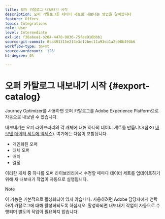 ```yaml
---
title: 오퍼 카탈로그 내보내기 시작
description: 오퍼 카탈로그를 데이터 세트로 내보내는 방법을 알아봅니다
feature: Offers
topic: Integrations
role: User
level: Intermediate
exl-id: f30abea1-b204-4470-9836-75fae916bbb1
source-git-commit: 0ca491315e214e3c12bec11a93da1a2b98b493b6
workflow-type: tm+mt
source-wordcount: '126'
ht-degree: 0%

---
```


# 오퍼 카탈로그 내보내기 시작 {#export-catalog}

Journey Optimizer를 사용하면 오퍼 카탈로그를 Adobe Experience Platform으로 자동으로 내보낼 수 있습니다.

내보내기는 오퍼 라이브러리의 각 개체에 대해 하나의 데이터 세트를 만듭니다(참조) [내보낸 데이터 세트에 액세스](../export-catalog/access-dataset.md)). 여기에는 다음이 포함됩니다.

* 개인화된 오퍼
* 대체 오퍼
* 배치
* 결정

이러한 개체 중 하나를 오퍼 라이브러리에서 수정할 때마다 데이터 세트를 업데이트하기 위해 새 내보내기 작업이 자동으로 실행됩니다.

>[!NOTE]
>
>이 기능은 기본적으로 활성화되어 있지 않습니다. 사용하려면 Adobe 담당자에게 연락하여 카탈로그에 대해 활성화되도록 하십시오. 활성화되면 내보내기 작업이 자동으로 수행되며 별도의 작업이 필요하지 않습니다.
